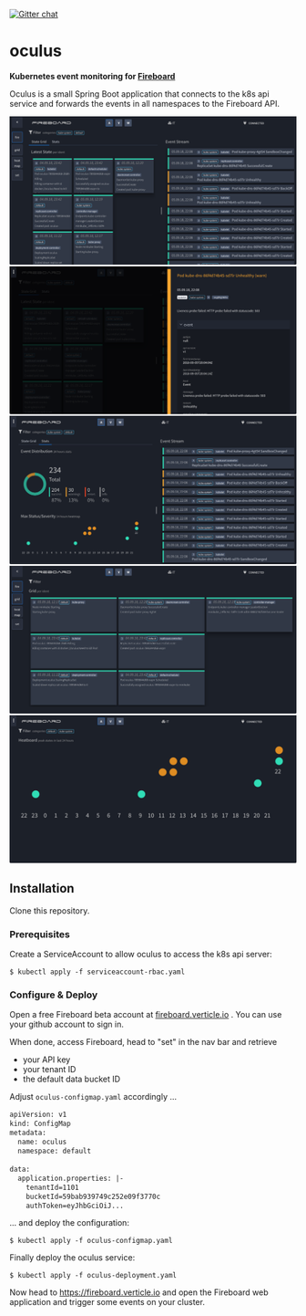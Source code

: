 [![Gitter chat](https://badges.gitter.im/gitterHQ/gitter.png)](https://gitter.im/verticle-io/fireboard)

oculus
======

**Kubernetes event monitoring for [Fireboard](https:/fireboard.verticle.io)**

Oculus is a small Spring Boot application that connects to the k8s api service and forwards the events in all namespaces to the Fireboard API.

<img src="https://raw.githubusercontent.com/verticle-io/oculus/master/images/fireboard-oculus-5.png" alt="Screenshot" style="max-width:100%;">

<img src="https://raw.githubusercontent.com/verticle-io/oculus/master/images/fireboard-oculus-6.png" alt="Screenshot" style="max-width:100%;">

<img src="https://raw.githubusercontent.com/verticle-io/oculus/master/images/fireboard-oculus-7.png" alt="Screenshot" style="max-width:100%;">

<img src="https://raw.githubusercontent.com/verticle-io/oculus/master/images/fireboard-oculus-8.png" alt="Screenshot" style="max-width:100%;">

<img src="https://raw.githubusercontent.com/verticle-io/oculus/master/images/fireboard-oculus-9.png" alt="Screenshot" style="max-width:100%;">





Installation
------------

Clone this repository.

### Prerequisites

Create a ServiceAccount to allow oculus to access the k8s api server:

```
$ kubectl apply -f serviceaccount-rbac.yaml
```


### Configure & Deploy

Open a free Fireboard beta account at [fireboard.verticle.io](https:/fireboard.verticle.io) . You can use your github account to sign in.

When done, access Fireboard, head to "set" in the nav bar and retrieve

* your API key
* your tenant ID
* the default data bucket ID


Adjust `oculus-configmap.yaml` accordingly ...


```
apiVersion: v1
kind: ConfigMap
metadata:
  name: oculus
  namespace: default

data:
  application.properties: |-
    tenantId=1101
    bucketId=59bab939749c252e09f3770c
    authToken=eyJhbGciOiJ...

```


... and deploy the configuration:

```
$ kubectl apply -f oculus-configmap.yaml
```


Finally deploy the oculus service:

```
$ kubectl apply -f oculus-deployment.yaml
```

Now head to https://fireboard.verticle.io and open the Fireboard web application and trigger some events on your cluster.
